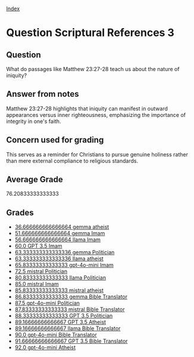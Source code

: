 
[Index](../../index.md)
# Question Scriptural References 3
## Question
What do passages like Matthew 23:27-28 teach us about the nature of iniquity?

## Answer from notes
Matthew 23:27-28 highlights that iniquity can manifest in outward appearances versus inner righteousness, emphasizing the importance of integrity in one's faith.

## Concern used for grading
This serves as a reminder for Christians to pursue genuine holiness rather than mere external compliance to religious standards.

## Average Grade
76.20833333333333

## Grades
 * [36.666666666666664 gemma atheist](../answers/gemma_atheist/Scriptural_References_3.md)
 * [51.666666666666664 gemma Imam](../answers/gemma_Imam/Scriptural_References_3.md)
 * [56.666666666666664 llama Imam](../answers/llama_Imam/Scriptural_References_3.md)
 * [60.0 GPT 3.5 Imam](../answers/GPT_3.5_Imam/Scriptural_References_3.md)
 * [63.333333333333336 gemma Politician](../answers/gemma_Politician/Scriptural_References_3.md)
 * [63.333333333333336 llama atheist](../answers/llama_atheist/Scriptural_References_3.md)
 * [65.83333333333333 gpt-4o-mini Imam](../answers/gpt-4o-mini_Imam/Scriptural_References_3.md)
 * [72.5 mistral Politician](../answers/mistral_Politician/Scriptural_References_3.md)
 * [80.83333333333333 llama Politician](../answers/llama_Politician/Scriptural_References_3.md)
 * [85.0 mistral Imam](../answers/mistral_Imam/Scriptural_References_3.md)
 * [85.83333333333333 mistral atheist](../answers/mistral_atheist/Scriptural_References_3.md)
 * [86.83333333333333 gemma Bible Translator](../answers/gemma_Bible_Translator/Scriptural_References_3.md)
 * [87.5 gpt-4o-mini Politician](../answers/gpt-4o-mini_Politician/Scriptural_References_3.md)
 * [87.83333333333333 mistral Bible Translator](../answers/mistral_Bible_Translator/Scriptural_References_3.md)
 * [88.33333333333333 GPT 3.5 Politician](../answers/GPT_3.5_Politician/Scriptural_References_3.md)
 * [89.16666666666667 GPT 3.5 Atheist](../answers/GPT_3.5_Atheist/Scriptural_References_3.md)
 * [89.16666666666667 llama Bible Translator](../answers/llama_Bible_Translator/Scriptural_References_3.md)
 * [90.0 gpt-4o-mini Bible Translator](../answers/gpt-4o-mini_Bible_Translator/Scriptural_References_3.md)
 * [91.66666666666667 GPT 3.5 Bible Translator](../answers/GPT_3.5_Bible_Translator/Scriptural_References_3.md)
 * [92.0 gpt-4o-mini Atheist](../answers/gpt-4o-mini_Atheist/Scriptural_References_3.md)
